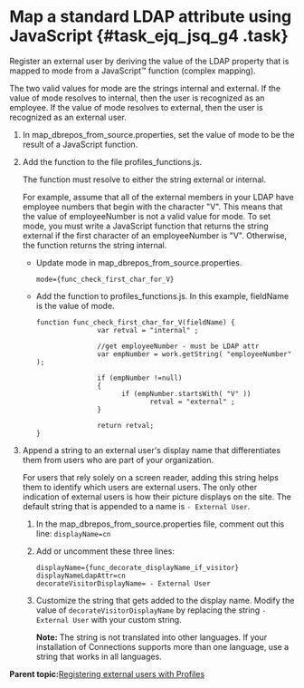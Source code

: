 # Map a standard LDAP attribute using JavaScript {#task_ejq_jsq_g4 .task}

Register an external user by deriving the value of the LDAP property that is mapped to mode from a JavaScript™ function \(complex mapping\).

The two valid values for mode are the strings internal and external. If the value of mode resolves to internal, then the user is recognized as an employee. If the value of mode resolves to external, then the user is recognized as an external user.

1.  In map\_dbrepos\_from\_source.properties, set the value of mode to be the result of a JavaScript function.

2.  Add the function to the file profiles\_functions.js.

    The function must resolve to either the string external or internal.

    For example, assume that all of the external members in your LDAP have employee numbers that begin with the character "V". This means that the value of employeeNumber is not a valid value for mode. To set mode, you must write a JavaScript function that returns the string external if the first character of an employeeNumber is "V". Otherwise, the function returns the string internal.

    -   Update mode in map\_dbrepos\_from\_source.properties.

        ```
        mode={func_check_first_char_for_V}
        ```

    -   Add the function to profiles\_functions.js. In this example, fieldName is the value of mode.

        ```
        function func_check_first_char_for_V(fieldName) {
                       var retval = "internal" ;      
        
                       //get employeeNumber - must be LDAP attr
                       var empNumber = work.getString( "employeeNumber" );
        
                       if (empNumber !=null)
                       {
                             if (empNumber.startsWith( "V" ))
                                    retval = "external" ;
                       }       
                       
                       return retval;
        }
        ```

3.  Append a string to an external user's display name that differentiates them from users who are part of your organization.

    For users that rely solely on a screen reader, adding this string helps them to identify which users are external users. The only other indication of external users is how their picture displays on the site. The default string that is appended to a name is `- External User`.

    1.  In the map\_dbrepos\_from\_source.properties file, comment out this line: `displayName=cn`
    2.  Add or uncomment these three lines:

        ```
        displayName={func_decorate_displayName_if_visitor}
        displayNameLdapAttr=cn
        decorateVisitorDisplayName= - External User
        ```

    3.  Customize the string that gets added to the display name. Modify the value of `decorateVisitorDisplayName` by replacing the string `- External User` with your custom string.

        **Note:** The string is not translated into other languages. If your installation of Connections supports more than one language, use a string that works in all languages.


**Parent topic:**[Registering external users with Profiles](../admin/t_admin_profiles_external_user_script.md)


